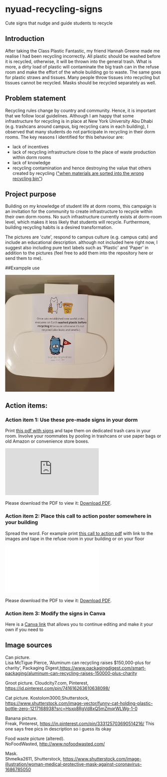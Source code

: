 # nyuad-recycling-signs
Cute signs that nudge and guide students to recycle

## Introduction
After taking the Class Plastic Fantastic, my friend Hannah Greene made me realise I had been recycling incorrectly. All plastic should be washed before it is recycled, otherwise, it will be thrown into the general trash. What is more, a dirty load of plastic will contaminate the big trash can in the refuse room and make the effort of the whole building go to waste. The same goes for plastic straws and tissues. Many people throw tissues into recycling but tissues cannot be recycled. Masks should be recycled separately as well. 

## Problem statement

Recycling rules change by country and community. Hence, it is important that we follow local guidelines. Although I am happy that some infrastructure for recycling is in place at New York University Abu Dhabi (e.g. trashcans around campus, big recycling cans in each building), I observed that many students do not participate in recycling in their dorm rooms. The key reasons I identified for this behaviour are:  

* lack of incentives 
* lack of recycling infrastructure close to the place of waste production within dorm rooms
* lack of knowledge
* recycling contamination and hence destroying the value that others created by recycling (["when materials are sorted into the wrong recycling bin"](https://www.rubicon.com/blog/recycling-contamination/))

## Project purpose

Building on my knowledge of student life at dorm rooms, this campaign is an invitation for the community to create infrastructure to recycle within their own dorm rooms. No such infrastructure currently exists at dorm-room level, which makes it less likely that students will recycle. Furthermore, building recycling habits is a desired transformation.  

The pictures are 'cute', respond to campus culture (e.g. campus cats) and include an educational description. although not included here right now, I suggest also including pure text labels such as 'Plastic' and 'Paper' in addition to the pictures (feel free to add them into the repository here or send them to me). 


##Exampple use

<img src="example-use.jpg" alt="drawing" width="350"/>

## Action items:

### Action item 1: Use these pre-made signs in your dorm
Print [this pdf with signs](https://bit.ly/3zqpHiG) and tape them on dedicated trash cans in your room. Involve your roommates by pooling in trashcans or use paper bags or old Amazon or convenience store boxes. 

<object data="recycling-signs.pdf" type="application/pdf" width="350px" height="350px">
    <embed src="https://bit.ly/3zqpHiG">
        <p>Please download the PDF to view it: <a href="https://bit.ly/3zqpHiG">Download PDF</a>.</p>
    </embed>
</object>

### Action item 2: Place this call to action poster somewhere in your building 
Spread the word. For example print [this call to action pdf](https://bit.ly/3kvCiLh) with link to the images and tape in the refuse room in your building or on your floor

<object data="recruit-poster.pdf" type="application/pdf" width="350px" height="350px">
    <embed src="recruit-poster.pdf">
        <p>Please download the PDF to view it: <a href="https://bit.ly/3kvCiLh">Download PDF</a>.</p>
    </embed>
</object>

### Action item 3: Modify the signs in Canva
Here is a [Canva link](https://www.canva.com/design/DAEoNXc-CSo/AZLSTdEgBs8STvsxkYUTyA/view?utm_content=DAEoNXc-CSo&utm_campaign=designshare&utm_medium=link&utm_source=sharebutton&mode=preview ) that allows you to continue editing and make it your own if you need to 

 
## Image sources 
Can picture.     
Lisa McTigue Pierce, ‘Aluminum can recycling raises $150,000-plus for charity’, Packaging Digest,https://www.packagingdigest.com/smart-packaging/aluminum-can-recycling-raises-150000-plus-charity

Groot picture. 
Cloudcity7.com, Pinterest,  https://id.pinterest.com/pin/741616263610638098/ 


Cat picture. 
Kostolom3000,Shutterstock, https://www.shutterstock.com/image-vector/funny-cat-holding-plastic-bottle-zero-1217168938?src=Hsxp8RgVd8xQ5mZmqrWLWg-1-0 

Banana picture.  
Freak, Pinterest, https://in.pinterest.com/pin/333125703690514216/
This one says free pics in description so i guess its okay

Food waste picture (altered).    
NoFoodWasted, http://www.nofoodwasted.com/ 

Mask.   
Shmelka2611, Shutterstock, https://www.shutterstock.com/image-illustration/woman-medical-protective-mask-against-coronavirus-1686785050 





